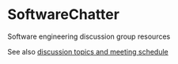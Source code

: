 # SoftwareChatter
Software engineering discussion group resources

See also [discussion topics and meeting schedule](https://docs.google.com/spreadsheets/d/1U_GjjKlVdjp5sDP9QKeVZOX_cbuP49ZzzqPhpECEN_s/edit?usp=sharing)
